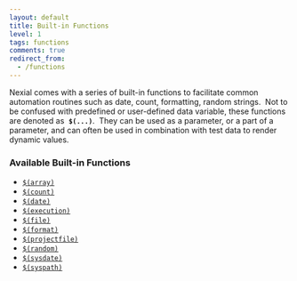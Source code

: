 ```yaml
---
layout: default
title: Built-in Functions
level: 1
tags: functions
comments: true
redirect_from:
  - /functions
---
```



Nexial comes with a series of built-in functions to facilitate common automation routines such as date, count, 
formatting, random strings.  Not to be confused with predefined or user-defined data variable, these functions are 
denoted as  **`$(...)`**.  They can be used as a parameter, or a part of a parameter, and can often be used in 
combination with test data to render dynamic values.

### Available Built-in Functions
- [`$(array)`]($(array))
- [`$(count)`]($(count))
- [`$(date)`]($(date))
- [`$(execution)`]($(execution))
- [`$(file)`]($(file))
- [`$(format)`]($(format))
- [`$(projectfile)`]($(projectfile))
- [`$(random)`]($(random))
- [`$(sysdate)`]($(sysdate))
- [`$(syspath)`]($(syspath))
